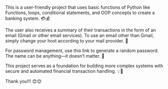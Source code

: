 This is a user-friendly project that uses basic functions of Python like Functions, loops, conditional statements, and OOP concepts to create a banking system. 💳💰

The user also receives a summary of their transactions in the form of an email (Gmail or other email services). To use an email other than Gmail, simply change your host according to your mail provider. 📧

For password management, use this link to generate a random password. The name can be anything—it doesn’t matter. 🔐

This project serves as a foundation for building more complex systems with secure and automated financial transaction handling. 💡🚀

Thank you!!! 😊😊
